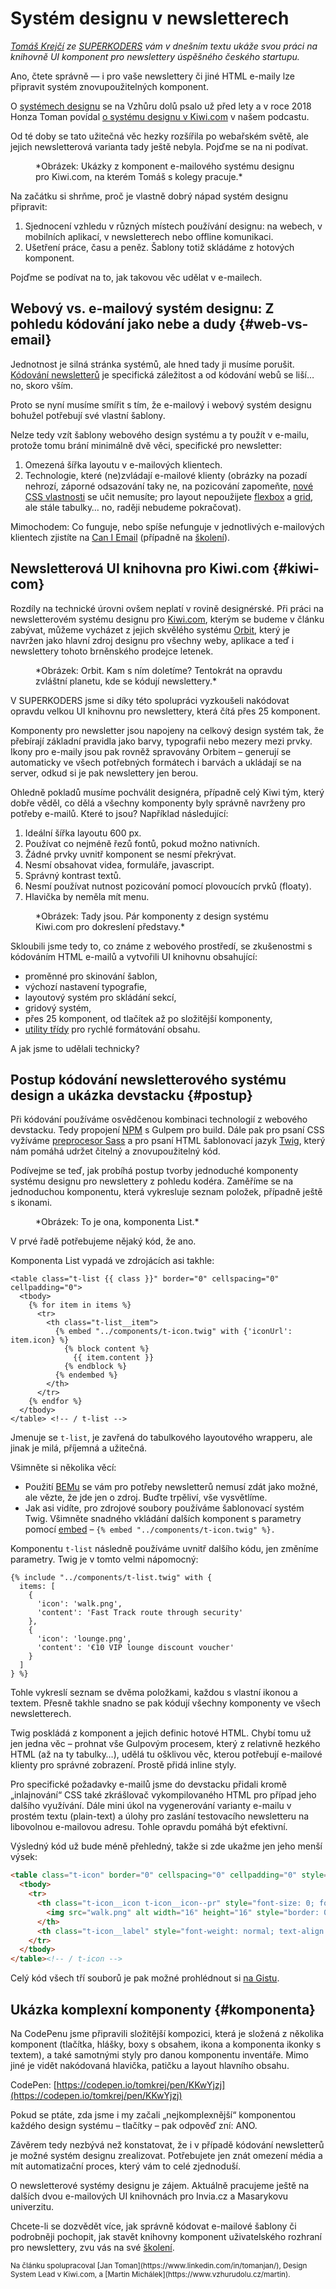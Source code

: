 # Systém designu v newsletterech

_[Tomáš Krejčí](https://www.vzhurudolu.cz/lektori/tomas-krejci) ze [SUPERKODERS](https://superkoders.com/) vám v dnešním textu ukáže svou práci na knihovně UI komponent pro newslettery úspěšného českého startupu._

Ano, čtete správně — i pro vaše newslettery či jiné HTML e-maily lze připravit systém znovupoužitelných komponent.

O [systémech designu](pattern-lab.md) se na Vzhůru dolů psalo už před lety a v roce 2018 Honza Toman povídal [o systému designu v Kiwi.com](https://www.vzhurudolu.cz/podcast/126-podcast-kiwi-design-system) v našem podcastu.

<!-- AdSnippet -->

Od té doby se tato užitečná věc hezky rozšířila po webařském světě, ale jejich newsletterová varianta tady ještě nebyla. Pojďme se na ni podívat.

<figure>
<img src="../dist/images/original/ds-newslettery-components-1.png" alt="">
<figcaption markdown="1">
*Obrázek: Ukázky z komponent e-mailového systému designu pro Kiwi.com, na kterém Tomáš s kolegy pracuje.*
</figcaption>
</figure>

Na začátku si shrňme, proč je vlastně dobrý nápad systém designu připravit:

1. Sjednocení vzhledu v různých místech používání designu: na webech, v mobilních aplikací, v newsletterech nebo offline komunikaci.
2. Ušetření práce, času a peněz. Šablony totiž skládáme z hotových komponent.

Pojďme se podívat na to, jak takovou věc udělat v e-mailech.

## Webový vs. e-mailový systém designu: Z pohledu kódování jako nebe a dudy {#web-vs-email}

Jednotnost je silná stránka systémů, ale hned tady ji musíme porušit. [Kódování newsletterů](https://www.vzhurudolu.cz/kurzy/newslettery) je specifická záležitost a od kódování webů se liší… no, skoro vším.

Proto se nyní musíme smířit s tím, že e-mailový i webový systém designu bohužel potřebují své vlastní šablony.

Nelze tedy vzít šablony webového design systému a ty použít v e-mailu, protože tomu brání minimálně dvě věci, specifické pro newsletter:

1. Omezená šířka layoutu v e-mailových klientech.
2. Technologie, které (ne)zvládají e-mailové klienty (obrázky na pozadí nehrozí, záporné odsazování taky ne, na pozicování zapomeňte, [nové CSS vlastnosti](https://www.vzhurudolu.cz/prirucka/css3) se učit nemusíte; pro layout nepoužijete [flexbox](css-flexbox.md) a [grid](css-grid.md), ale stále tabulky… no, raději nebudeme pokračovat).

Mimochodem: Co funguje, nebo spíše nefunguje v jednotlivých e-mailových klientech zjistíte na [Can I Email](https://www.caniemail.com/) (případně na [školení](https://www.vzhurudolu.cz/kurzy/newslettery)).

## Newsletterová UI knihovna pro Kiwi.com {#kiwi-com}

Rozdíly na technické úrovni ovšem neplatí v rovině designérské. Při práci na newsletterovém systému designu pro [Kiwi.com](https://www.kiwi.com/), kterým se budeme v článku zabývat, můžeme vycházet z jejich skvělého systému [Orbit](https://orbit.kiwi/), který je navržen jako hlavní zdroj designu pro všechny weby, aplikace a teď i newslettery tohoto brněnského prodejce letenek.

<figure>
<img src="../dist/images/original/ds-newslettery-orbit.png" alt="">
<figcaption markdown="1">
*Obrázek: Orbit. Kam s ním doletíme? Tentokrát na opravdu zvláštní planetu, kde se kódují newslettery.*
</figcaption>
</figure>

V SUPERKODERS jsme si díky této spolupráci vyzkoušeli nakódovat opravdu velkou UI knihovnu pro newslettery, která čítá přes 25 komponent.

Komponenty pro newsletter jsou napojeny na celkový design systém tak, že přebírají základní pravidla jako barvy, typografii nebo mezery mezi prvky. Ikony pro e-maily jsou pak rovněž spravovány Orbitem – generují se automaticky ve všech potřebných formátech i barvách a ukládají se na server, odkud si je pak newslettery jen berou.

<!-- AdSnippet -->

Ohledně pokladů musíme pochválit designéra, případně celý Kiwi tým, který dobře věděl, co dělá a všechny komponenty byly správně navrženy pro potřeby e-mailů. Které to jsou? Například následující:

1. Ideální šířka layoutu 600 px.
2. Používat co nejméně řezů fontů, pokud možno nativních.
3. Žádné prvky uvnitř komponent se nesmí překrývat.
4. Nesmí obsahovat videa, formuláře, javascript.
5. Správný kontrast textů.
6. Nesmí používat nutnost pozicování pomocí plovoucích prvků (floaty).
7. Hlavička by neměla mít menu.

<figure>
<img src="../dist/images/original/ds-newslettery-components-2.png" alt="">
<figcaption markdown="1">
*Obrázek: Tady jsou. Pár komponenty z design systému Kiwi.com pro dokreslení představy.*
</figcaption>
</figure>

Skloubili jsme tedy to, co známe z webového prostředí, se zkušenostmi s kódováním HTML e-mailů a vytvořili UI knihovnu obsahující:

* proměnné pro skinování šablon,
* výchozí nastavení typografie,
* layoutový systém pro skládání sekcí,
* gridový systém,
* přes 25 komponent, od tlačítek až po složitější komponenty,
* [utility třídy](css-utility.md) pro rychlé formátování obsahu.

A jak jsme to udělali technicky?

## Postup kódování newsletterového systému design a ukázka devstacku {#postup}

Při kódování používáme osvědčenou kombinaci technologií z webového devstacku. Tedy propojení [NPM](npm.md) s Gulpem pro build. Dále pak pro psaní CSS vyžíváme [preprocesor Sass](https://www.vzhurudolu.cz/blog/12-css-preprocesory-1) a pro psaní HTML šablonovací jazyk [Twig](https://twig.symfony.com/), který nám pomáhá udržet čitelný a znovupoužitelný kód.

Podívejme se teď, jak probíhá postup tvorby jednoduché komponenty systému designu pro newslettery z pohledu kodéra. Zaměříme se na jednoduchou komponentu, která vykresluje seznam položek, případně ještě s ikonami.

<figure>
<img src="../dist/images/original/ds-newslettery-component-list.png" alt="">
<figcaption markdown="1">
*Obrázek: To je ona, komponenta List.*
</figcaption>
</figure>

V prvé řadě potřebujeme nějaký kód, že ano.

Komponenta List vypadá ve zdrojácích asi takhle:

```twig
<table class="t-list {{ class }}" border="0" cellspacing="0" cellpadding="0">
  <tbody>
    {% for item in items %}
      <tr>
        <th class="t-list__item">
          {% embed "../components/t-icon.twig" with {'iconUrl': item.icon} %}
            {% block content %}
              {{ item.content }}
            {% endblock %}
          {% endembed %}
        </th>
      </tr>
    {% endfor %}
  </tbody>
</table> <!-- / t-list -->
```

Jmenuje se `t-list`, je zavřená do tabulkového layoutového wrapperu, ale jinak je milá, příjemná a užitečná.

Všimněte si několika věcí:

* Použití [BEMu](bem.md) se vám pro potřeby newsletterů nemusí zdát jako možné, ale vězte, že jde jen o zdroj. Buďte trpěliví, vše vysvětlíme.
* Jak asi vidíte, pro zdrojové soubory používáme šablonovací systém Twig. Všimněte snadného vkládání dalších komponent s parametry pomocí [embed](https://twig.symfony.com/doc/2.x/tags/embed.html) – `{% embed "../components/t-icon.twig" %}.`

Komponentu `t-list` následně používáme uvnitř dalšího kódu, jen změníme parametry. Twig je v tomto velmi nápomocný:

```twig
{% include "../components/t-list.twig" with {
  items: [
    {
      'icon': 'walk.png',
      'content': 'Fast Track route through security'
    },
    {
      'icon': 'lounge.png',
      'content': '€10 VIP lounge discount voucher'
    }
  ]
} %}
```

Tohle vykreslí seznam se dvěma položkami, každou s vlastní ikonou a textem. Přesně takhle snadno se pak kódují všechny komponenty ve všech newsletterech.

Twig poskládá z komponent a jejich definic hotové HTML. Chybí tomu už jen jedna věc – prohnat vše Gulpovým procesem, který z relativně hezkého HTML (až na ty tabulky…), udělá tu ošklivou věc, kterou potřebují e-mailové klienty pro správné zobrazení. Prostě přidá inline styly.

Pro specifické požadavky e-mailů jsme do devstacku přidali kromě „inlajnování“ CSS také zkrášlovač vykompilovaného HTML pro případ jeho dalšího využívání. Dále mini úkol na vygenerování varianty e-mailu v prostém textu (plain-text) a úlohy pro zaslání testovacího newsletteru na libovolnou e-mailovou adresu. Tohle opravdu pomáhá být efektivní.

Výsledný kód už bude méně přehledný, takže si zde ukažme jen jeho menší výsek:

```html
<table class="t-icon" border="0" cellspacing="0" cellpadding="0" style="border-spacing: 0; color: #252a31; font-family: Arial, Helvetica, sans-serif; font-size: 14px; line-height: 20px; margin: 0; max-width: 100%; padding: 0; table-layout: auto; text-align: left; width: auto;">
  <tbody>
    <tr>
      <th class="t-icon__icon t-icon__icon--pr" style="font-size: 0; font-weight: normal; padding: 0 12px 0 0; text-align: center; vertical-align: top; width: 1px;">
        <img src="walk.png" alt width="16" height="16" style="border: 0; vertical-align: middle;">
      </th>
      <th class="t-icon__label" style="font-weight: normal; text-align: left; vertical-align: top;">Fast Track route through security </th>
    </tr>
  </tbody>
</table><!-- / t-icon -->
```

Celý kód všech tří souborů je pak možné prohlédnout si [na Gistu](https://gist.github.com/machal/5d670f2fa25306a7c0780dd387581e0d).

## Ukázka komplexní komponenty {#komponenta}

Na CodePenu jsme připravili složitější kompozici, která je složená z několika komponent (tlačítka, hlášky, boxy s obsahem, ikona a komponenta ikonky s textem), a také samotnými styly pro danou komponentu inventáře. Mimo jiné je vidět nakódovaná hlavička, patičku a layout hlavního obsahu.

CodePen: [https://codepen.io/tomkrej/pen/KKwYjzj](https://codepen.io/tomkrej/pen/KKwYjzj)

Pokud se ptáte, zda jsme i my začali „nejkomplexnější“ komponentou každého design systému – tlačítky – pak odpověď zní: ANO.

Závěrem tedy nezbývá než konstatovat, že i v případě kódování newsletterů je možné systém designu zrealizovat. Potřebujete jen znát omezení média a mít automatizační proces, který vám to celé zjednoduší.

O newsletterové systémy designu je zájem. Aktuálně pracujeme ještě na dalších dvou e-mailových UI knihovnách pro Invia.cz a Masarykovu univerzitu.

Chcete-li se dozvědět více, jak správně kódovat e-mailové šablony či podrobněji pochopit, jak stavět knihovny komponent uživatelského rozhraní pro newslettery, zvu vás na své [školení](https://www.vzhurudolu.cz/kurzy/newslettery).

<small markdown="1">
Na článku spolupracoval [Jan Toman](https://www.linkedin.com/in/tomanjan/), Design System Lead v Kiwi.com, a [Martin Michálek](https://www.vzhurudolu.cz/martin).
</small>

<!-- AdSnippet -->
